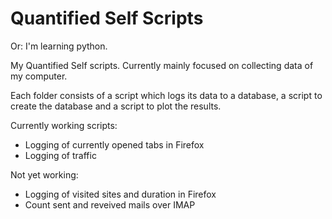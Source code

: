 # Quantified Self Scripts

Or: I'm learning python.

My Quantified Self scripts. Currently mainly focused on collecting data of my computer.

Each folder consists of a script which logs its data to a database, a script to create the database and a script to plot the results.

Currently working scripts:
* Logging of currently opened tabs in Firefox
* Logging of traffic

Not yet working:
* Logging of visited sites and duration in Firefox
* Count sent and reveived mails over IMAP
